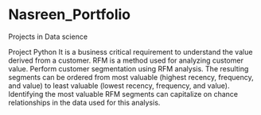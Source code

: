 # Nasreen_Portfolio
Projects in Data science

Project Python
It is a business critical requirement to understand the value derived from a customer. RFM is a method used for analyzing customer value.
Perform customer segmentation using RFM analysis. The resulting segments can be ordered from most valuable (highest recency, frequency, and value) to least valuable (lowest recency, frequency, and value). Identifying the most valuable RFM segments can capitalize on chance relationships in the data used for this analysis.

